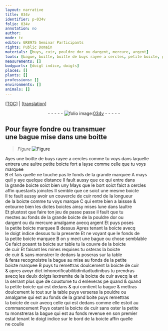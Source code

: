 ```yaml
---
layout: narrative
title: 034v
identifier: p-034v
folio: 034v
annotation: no
author:
mode: tc
editor: GR8975 Seminar Participants
rights: Public Domain
materials: [buys, cuir, pouldre dor ou dargent, mercure, argent]
tools: [bague, boitte, boitte de buys rayee a cercles, petite boicte, grande boicte, boicte, couvercle de cuir rond de la longueur de la boicte, boictes, table, boicte de cuir, grand boite]
measurements: []
bodyparts: [doigt indice, doigts]
places: []
plants: []
professions: []
environments: []
animals: []
---
```


 <p><a href="{{ site.baseurl }}/diplomatic/">[TOC]</a> | <a href="{{ site.baseurl }}/texts/p-034v_tl/" target="_blank">[translation]</a></p><div class="folio" align="center">- - - - - <a href="http://gallica.bnf.fr/ark:/12148/btv1b10500001g/f74.image" target="_blank"><img src="https://cu-mkp.github.io/2017-workshop-edition/assets/photo-icon.png" alt="folio image: " style="display:inline-block; margin-bottom:-3px;"/>034v</a> - - - - - </div>  
  

## Pour fayre fondre ou transmuer<br/> une <span class="tl">bague</span> mise dans une <span class="tl">boitte</span>

 
> *Figure*
> <a href="https://drive.google.com/open?id=0B9-oNrvWdlO5VTA5cWtrWktEajQ" target="_blank"><img src="https://cu-mkp.github.io/GR8975-edition/assets/photo-icon.png" alt="Figure" style="display:inline-block; margin-bottom:-3px;"/></a>
 
Ayes une <span class="tl">boitte de <span class="m">buys</span> rayee a cercles</span> comme tu voys dans laquelle<br/> entre<span class="add">ra</span> une aultre <span class="tl">petite boicte</span> fort a layse co<span class="exp">mm</span>e celle que tu voys marquee<br/> B et fais quelle ne touche pas le fonds de la grande marquee A mays<br/> quil y aye quelque distance Il fault aussy que ce qui entre da<span class="exp">n</span>s<br/> la <span class="tl">grande boicte</span> soict bien uny Mays que le bort soict faict a cercles<br/> affin questants joinctes Il semble que ce soict une mesme <span class="tl">boicte</span><br/> Il te fault aussy avoir un <span class="tl">couvercle de <span class="m">cuir</span> rond de la longueur<br/> de la <span class="tl">boicte</span></span> comme tu voys marque C qui entre bien a lai<span class="del">ss</span><span class="add">s</span>e &<br/> entourne bien les dictes <span class="tl">boictes</span> ainsy mises lune dans laultre<br/> Et plustost que faire ton jeu de passe passe il fault que tu<br/> mectes au fonds de la <span class="tl">grande boicte</span> de la <span class="m">pouldre dor ou<br/> dargent</span> ou du <span class="m">mercure</span> amalgame avecq <span class="m">argent</span> Et puys poses<br/> la <span class="tl">petite boicte</span> marquee B dessus Apres tenant la <span class="tl">boicte</span> avecq<br/> le <span class="bp">doigt indice</span> dessus tu <span class="add">la</span> presente Et ne voyant que le fonds de<br/> la <span class="tl">petite <span class="add">boicte</span></span> marquee B on y mect une <span class="tl">bague</span> ou chose semblable<br/> Ce faict posant ta <span class="tl">boicte</span> sur <span class="tl">table</span> tu la couvre de la <span class="tl">boicte<br/> de <span class="m">cuir</span></span> Et faisant les mines requises tu osteras la <span class="tl">boicte<br/> de <span class="m">cuir</span></span> & sans monstrer le dedans la poseras sur la <span class="tl">table</span><br/> & feras recognoistre la <span class="tl">bague</span> <span class="del">au</span> mise au fonds de la <span class="tl">petite<br/> boicte</span> marquee B puys tu remettras doulcement la <span class="tl">boicte de <span class="m">cuir</span></span><br/> & apres avoyr dict inhonorificabilitidinita<span class="del">d</span>tudinibus tu prendras<br/> avecq les deulx <span class="bp">doigts</span> lextremite de la <span class="tl">boicte de <span class="m">cuir</span></span> <span class="del">avecq la</span> et<br/> la serrant plus que de coustume tu <span class="del">d</span> enleveras <span class="del">pe</span> quand & quand<br/> la <span class="tl">petite boicte</span> qui est dedans & qui contient la <span class="tl">bague</span> & mettras<br/> doulcem<span class="exp">ent</span> le tout sur la <span class="tl">table</span> puys verseras la pouldre ou<br/> amalgame qui est au fonds de la <span class="tl">grand boite</span> puys remettras<br/> la <span class="tl">boicte de <span class="m">cuir</span></span> avecq celle qui est dedans co<span class="exp">mm</span>e elle estoit au<br/> commancem<span class="exp">ent</span> Puys ostant la <span class="tl">boicte de <span class="m">cuir</span></span> sans oster la petite<br/> tu monstreras la <span class="tl">bague</span> qui est au fonds revenue en son premier<br/> estat tenant le <span class="bp">doigt indice</span> sur le bord de la <span class="tl">boicte</span> affin quelle<br/> ne coulle 
 
 